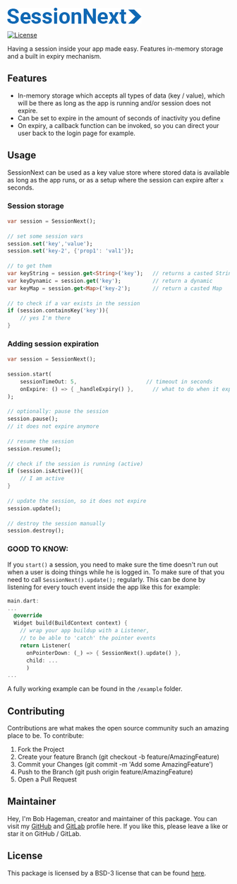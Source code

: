![SessionNext](https://github.com/bobhageman/session_next/raw/main/session_next.png)

[![License](https://img.shields.io/badge/License-BSD_3--Clause-blue.svg)](https://opensource.org/licenses/BSD-3-Clause)

Having a session inside your app made easy. Features in-memory storage and a built in expiry mechanism.

## Features

- In-memory storage which accepts all types of data (key / value), which will be there as long as the app is running and/or session does not expire.
- Can be set to expire in the amount of seconds of inactivity you define
- On expiry, a callback function can be invoked, so you can direct your user back to the login page for example.


## Usage
SessionNext can be used as a key value store where stored data is available as long as the app runs, or as a setup where the session can expire after `x` seconds. 

### Session storage

```dart
var session = SessionNext();

// set some session vars
session.set('key','value');
session.set('key-2', {'prop1': 'val1'});

// to get them
var keyString = session.get<String>('key');   // returns a casted String
var keyDynamic = session.get('key');          // return a dynamic
var keyMap = session.get<Map>('key-2');       // return a casted Map

// to check if a var exists in the session
if (session.containsKey('key')){
    // yes I'm there
}
```

### Adding session expiration
```dart
var session = SessionNext();

session.start(      
    sessionTimeOut: 5,                      // timeout in seconds
    onExpire: () => { _handleExpiry() },      // what to do when it expires
);

// optionally: pause the session
session.pause();
// it does not expire anymore

// resume the session
session.resume();

// check if the session is running (active)
if (session.isActive()){
    // I am active
}

// update the session, so it does not expire
session.update();

// destroy the session manually
session.destroy();
```
### GOOD TO KNOW:
If you `start()` a session, you need to make sure the time doesn't run out when a user is doing things while he is logged in. To make sure of that you need to call `SessionNext().update();` regularly. This can be done by listening for every touch event inside the app like this for example:

```dart
main.dart:
...
  @override
  Widget build(BuildContext context) {
    // wrap your app buildup with a Listener, 
    // to be able to 'catch' the pointer events
    return Listener(
      onPointerDown: (_) => { SessionNext().update() },
      child: ... 
      )
...
```

A fully working example can be found in the `/example` folder.

## Contributing
Contributions are what makes the open source community such an amazing place to be. To contribute:

1. Fork the Project
2. Create your feature Branch (git checkout -b feature/AmazingFeature)
3. Commit your Changes (git commit -m 'Add some AmazingFeature')
4. Push to the Branch (git push origin feature/AmazingFeature)
5. Open a Pull Request

## Maintainer
Hey, I'm Bob Hageman, creator and maintainer of this package. You can visit my [GitHub](https://github.com/bobhageman) and [GitLab](https://gitlab.com/bobhageman) profile here. If you like this, please leave a like or star it on GitHub / GitLab.

## License
This package is licensed by a BSD-3 license that can be found [here](LICENSE). 

